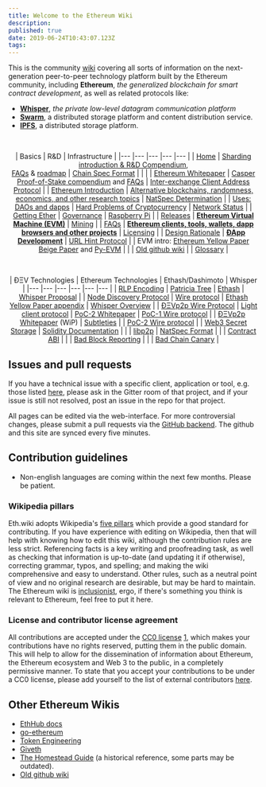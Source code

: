 ```yaml
---
title: Welcome to the Ethereum Wiki
description: 
published: true
date: 2019-06-24T10:43:07.123Z
tags: 
---
```


This is the community [wiki](https://en.wikipedia.org/wiki/Wiki) covering all sorts of information on the next-generation peer-to-peer technology platform built by the Ethereum community, including **Ethereum**, _the generalized blockchain for smart contract development_, as well as related protocols like:
* **[Whisper](Whisper-pages)**, _the private low-level datagram communication platform_
* **[Swarm](http://swarm-gateways.net/bzz:/theswarm.eth/)**, a distributed storage platform and content distribution service.
* **[IPFS](https://ipfs.io)**, a distributed storage platform.


<br/>

<div align="center">

| Basics  	|   R&amp;D	| Infrastructure  	|
|---	|---	|---	|---	|---	|
| [Home](/)  	| [Sharding introduction &amp; R&amp;D Compendium](sharding-introduction-r-d-compendium),<br/>[FAQs](sharding-faqs) &amp; [roadmap](sharding-roadmap)  	| [Chain Spec Format](ethereum-chain-spec-format)  	|   	|   	|
|  [Ethereum Whitepaper](white-Paper) 	|  [Casper Proof-of-Stake compendium](casper-proof-of-stake-compendium) and [FAQs](proof-of-stake-faqs) 	| [Inter-exchange Client Address Protocol](inter-exchange-client-address-protocol-icap)  		|
| [Ethereum Introduction](ethereum-introduction)  	| [Alternative blockchains, randomness,<br/>economics, and other research topics](alternative-blockchains,-randomness,-economics,-and-other-research-topics)  	| [NatSpec Determination](natspec-determination)  	|
| [Uses: DAOs and dapps](decentralized-apps-(dapps)) | [Hard Problems of Cryptocurrency](problems) | [Network Status](network-status) |
| [Getting Ether](getting-ether) | [Governance](governance-compendium) | [Raspberry Pi](en/raspberry-pi-instructions) |
| [Releases](releases) | **[Ethereum Virtual Machine (EVM)](ethereum-virtual-machine-(evm)-awesome-list)** | [Mining](mining) |
| [FAQs](FAQs) | **[Ethereum clients, tools, wallets, dapp<br/>browsers and other projects](Clients,-tools,-dapp-browsers,-wallets-and-other-projects)** | [Licensing](licensing) |
| [Design Rationale](design-rationale) | **[ÐApp Development](dapp-development)** | [URL Hint Protocol](url-hint-Protocol) |
| EVM intro: [Ethereum Yellow Paper](https://ethereum.github.io/yellowpaper/paper.pdf) <br/> [Beige Paper](https://github.com/chronaeon/beigepaper) and [Py-EVM](https://github.com/ethereum/py-evm) |  | 
| [Old github wiki](https://github.com/ethereum/wiki/wiki) |
| [Glossary](glossary) |

<br/>

| ÐΞV Technologies  	|   Ethereum Technologies	| Ethash/Dashimoto |  Whisper |
|---	|---	|---	|---	|---	|--- |
| [RLP Encoding](rlp) | [Patricia Tree](patricia-tree) | [Ethash](ethash) | [Whisper Proposal](whisper) |
| [Node Discovery Protocol](node-discovery-protocol) |  [Wire protocol](ethereum-wire-protocol) | [Ethash Yellow Paper appendix](https://ethereum.github.io/yellowpaper/paper.pdf#appendix.J) | [Whisper Overview](whisper-overview) |
| [ÐΞVp2p Wire Protocol](%C3%90%CE%9EVp2p-wire-protocol) | [Light client protocol](light-client-protocol) | [PoC-2 Whitepaper](whisper-poc-2-protocol-spec) | [PoC-1 Wire protocol](whisper-wire-protocol) |
| [ÐΞVp2p Whitepaper](libp2p-whitepaper) (WiP)  | [Subtleties](subtleties) | | [PoC-2 Wire protocol](whisper-poc-2-wire-protocol) |
| [Web3 Secret Storage](web3-secret-storage-definition) | [Solidity Documentation](https://solidity.readthedocs.io/en/latest/) |  |
| [libp2p](https://libp2p.io/) | [NatSpec Format](ethereum-natural-specification-format) |
| | [Contract ABI](ethereum-contract-abi) | 
| | [Bad Block Reporting](bad-block-reporting) | 
| |  [Bad Chain Canary](bad-chain-canary) |

</div>



## Issues and pull requests

If you have a technical issue with a specific client, application or tool, e.g. those listed [here](Clients,-tools,-dapp-browsers,-wallets-and-other-projects), please ask in the Gitter room of that project, and if your issue is still not resolved, post an issue in the repo for that project.

All pages can be edited via the web-interface.  For more controversial changes, please submit a pull requests via the [GitHub backend](https://github.com/ethresearch/eth-wiki).  The github and this site are synced every five minutes.

## Contribution guidelines

* Non-english languages are coming within the next few months.  Please be patient.

### Wikipedia pillars

Eth.wiki adopts Wikipedia's [five pillars](https://en.wikipedia.org/wiki/Wikipedia:Five_pillars) which provide a good standard for contributing. If you have experience with editing on Wikipedia, then that will help with knowing how to edit this wiki, although the contribution rules are less strict. Referencing facts is a key writing and proofreading task, as well as checking that information is up-to-date (and updating it if otherwise), correcting grammar, typos, and spelling; and making the wiki comprehensive and easy to understand. Other rules, such as a neutral point of view and no original research are desirable, but may be hard to maintain.  The Ethereum wiki is [inclusionist](https://en.wikipedia.org/wiki/Deletionism_and_inclusionism_in_Wikipedia), ergo, if there's something you think is relevant to Ethereum, feel free to put it here.


### License and contributor license agreement

All contributions are accepted under the [CC0 license](https://creativecommons.org/publicdomain/zero/1.0/legalcode) [1](https://creativecommons.org/share-your-work/public-domain/cc0/),  which makes your contributions have no rights reserved, putting them in the public domain. This will help to allow for the dissemination of information about Ethereum, the Ethereum ecosystem and Web 3 to the public, in a completely permissive manner. To state that you accept your contributions to be under a CC0 license, please add yourself to the list of external contributors [here](CC0-license#list-of-contributors).

## Other Ethereum Wikis
* [EthHub docs](https://docs.ethhub.io/)
* [go-ethereum](https://github.com/ethereum/go-ethereum/wiki)
* [Token Engineering](http://tokenengineering.net/)
* [Giveth](https://wiki.giveth.io/)
* [The Homestead Guide](http://ethdocs.org/en/latest/) (a historical reference, some parts may be outdated).
* [Old github wiki](https://github.com/ethereum/wiki/wiki)
